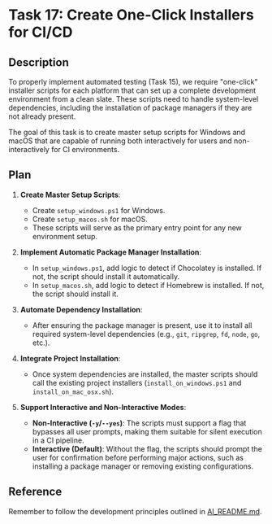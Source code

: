 # Task 17: Create One-Click Installers for CI/CD

## Description

To properly implement automated testing (Task 15), we require "one-click" installer scripts for each platform that can set up a complete development environment from a clean slate. These scripts need to handle system-level dependencies, including the installation of package managers if they are not already present.

The goal of this task is to create master setup scripts for Windows and macOS that are capable of running both interactively for users and non-interactively for CI environments.

## Plan

1.  **Create Master Setup Scripts**:
    -   Create `setup_windows.ps1` for Windows.
    -   Create `setup_macos.sh` for macOS.
    -   These scripts will serve as the primary entry point for any new environment setup.

2.  **Implement Automatic Package Manager Installation**:
    -   In `setup_windows.ps1`, add logic to detect if Chocolatey is installed. If not, the script should install it automatically.
    -   In `setup_macos.sh`, add logic to detect if Homebrew is installed. If not, the script should install it.

3.  **Automate Dependency Installation**:
    -   After ensuring the package manager is present, use it to install all required system-level dependencies (e.g., `git`, `ripgrep`, `fd`, `node`, `go`, etc.).

4.  **Integrate Project Installation**:
    -   Once system dependencies are installed, the master scripts should call the existing project installers (`install_on_windows.ps1` and `install_on_mac_osx.sh`).

5.  **Support Interactive and Non-Interactive Modes**:
    -   **Non-Interactive (`-y`/`--yes`)**: The scripts must support a flag that bypasses all user prompts, making them suitable for silent execution in a CI pipeline.
    -   **Interactive (Default)**: Without the flag, the scripts should prompt the user for confirmation before performing major actions, such as installing a package manager or removing existing configurations.

## Reference

Remember to follow the development principles outlined in [AI_README.md](mdc:AI_README.md). 